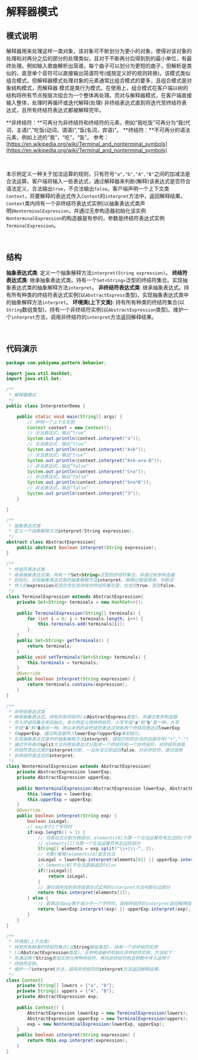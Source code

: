 # 解释器模式

## 模式说明

解释器用来处理这样一类对象，该对象可不断划分为更小的对象，使得对该对象的处理和对再分之后的部分的处理类似，且对于不断再分后得到到的最小单位，有最终处理。例如输入歌曲解析出简谱，每个曲子可以划分为更短的曲子，但解析是类似的，直至单个音符可以直接输出简谱符号(或按定义好的规则转换)。该模式类似组合模式，但解释器模式处理对象的元素通常比组合模式的要多，且组合模式是对象结构模式，而解释器 模式是类行为模式。在使用上，组合模式在客户端以树的结构将所有节点按层次组合为一个整体再处理。而对与解释器模式，在客户端直接输入整体，处理时再循环或迭代解释(处理) 非终结表达式直到将迭代至终结符表达式，且所有终结符表达式都被解释完毕。

**非终结符：**可再分为非终结符和终结符的元素，例如“我吃饭”可再分为“我(代词，主语)”,“吃饭(动词，谓语)”,“饭(名词，宾语)”。
**终结符：**不可再分的语法元素，例如上述的“我”，“吃”，“饭”。
参考：
[https://en.wikipedia.org/wiki/Terminal_and_nonterminal_symbols](https://en.wikipedia.org/wiki/Terminal_and_nonterminal_symbols)

<br />

本示例定义一种关于加法运算的规则，只有符号`"a","b","A","B"`之间的加减法是合法运算。客户端将输入一些表达式，通过解释器来判断(解释)该表达式是否符合语法定义，合法输出`true`，不合法输出`false`。客户端声明一个上下文类`Context`，将要解释的表达式传入`Context`的`interpret`方法中，返回解释结果。`Context`类内持有一个非终结符表达式实例(以抽象表达式类声明)`NonterminalExpression`，并通过无参构造器初始化该实例`NonterminalExpression`的构造器是有参的，参数是终结符表达式实例`TerminalExpression`。

<br />

## 结构
**抽象表达式类**: 定义一个抽象解释方法`interpret(String expression)`。
**终结符表达式类**: 继承抽象表达式类。持有一个`Set<String>`泛型的终结符集合。实现抽象表达式类的抽象解释方法`interpret`。
**非终结符表达式类**: 继承抽象表达式。持有所有种类的终结符表达式实例(以`AbstractExpress`类型)。实现抽象表达式类中的抽象解释方法`interpret`。
**环境类(上下文类)**: 持有所有种类的终结符集合(以`String`数组类型)，持有一个非终结符实例(以`AbstractExpression`类型)。维护一个`interpret`方法，调用非终结符的`interpret`方法返回解释结果。

<br />

## 代码演示
```java
package com.yukiyama.pattern.behavior;

import java.util.HashSet;
import java.util.Set;

/**
 * 解释器模式
 */
public class InterpreterDemo {

    public static void main(String[] args) {
        // 声明一个上下文实例
        Context context = new Context();
        // 合法表达式，输出“true”
        System.out.println(context.interpret("a"));
        // 合法表达式，输出“true”
        System.out.println(context.interpret("A+b"));
        // 合法表达式，输出“true”
        System.out.println(context.interpret("A+b-a+a-B"));
        // 非法表达式，输出“false”
        System.out.println(context.interpret("C+a"));
        // 非法表达式，输出“false”
        System.out.println(context.interpret("b+a*B"));
        // 非法表达式，输出“false”
        System.out.println(context.interpret("3"));
    }

}

/**
 * 抽象表达式类
 * 定义一个抽象解释方法interpret(String expression)。
 */
abstract class AbstractExpression{
    public abstract boolean interpret(String expression);
}

/**
 * 终结符表达式类
 * 继承抽象表达式类。持有一个Set<String>泛型的终结符集合。并通过有参构造器
 * 初始化。实现抽象表达式类的抽象解释方法interpret。解释过程很简单，判断该
 * 传入的expression是否包含在其持有的终结符集合里，包含则true，否则false。
 */
class TerminalExpression extends AbstractExpression{
    private Set<String> terminals = new HashSet<>();
    
    public TerminalExpression(String[] terminals) {
        for (int i = 0; i < terminals.length; i++) {
            this.terminals.add(terminals[i]);
        }
    }
    public Set<String> getTerminals() {
        return terminals;
    }
    public void setTerminals(Set<String> terminals) {
        this.terminals = terminals;
    }
    @Override
    public boolean interpret(String expression) {
        return terminals.contains(expression);
    }
}

/**
 * 非终结表达式类
 * 继承抽象表达式。持有所有终结符(以AbstractExpress类型)，并通过有参构造器
 * 传入终结符集合来初始化。本示例定义两种终结符，小写字母"a"和"b"是一种，大写
 * 字母"A"和"B是另一种。所以本例的非终结符表达式持有两个终结符表达式lowerExp
 * 和upperExp，通过构造器传入lowerExp和upperExp来初始化。
 * 实现抽象表达式类中的抽象解释方法interpret。借助已知的合法的运算符号("+","-")
 * 通过字符串的split方法将原始表达式分割成一个终结符和一个非终结符，对终结符调用
 * 终结符表达式类的interpret判断，一旦非法立即返回false。对非终结符，递归调用
 * 非终结符表达式的interpret。
 */
class NonterminalExpression extends AbstractExpression{
    private AbstractExpression lowerExp;
    private AbstractExpression upperExp;
    
    public NonterminalExpression(AbstractExpression lowerExp, AbstractExpression upperExp) {
        this.lowerExp = lowerExp;
        this.upperExp = upperExp;
    }
    @Override
    public boolean interpret(String exp) {
        boolean isLegal;
        // exp多于1个字符时
        if(exp.length() > 1) {
            // 将表达式分割为两部分，elements[0]为第一个合法运算符号左边的1个字符
            // elements[1]为第一个合法运算符号右边的部分
            String[] elements = exp.split("\\+|\\-", 2);
            // 判断(解释)elements[0]是否合法
            isLegal = lowerExp.interpret(elements[0]) || upperExp.interpret(elements[0]);
            // lements[0]不合法直接返回false
            if(!isLegal){
                return isLegal;
            }
            // 递归调用当前非终结表达式实例的interpret方法判断右边部分
            return this.interpret(elements[1]);
        } else {
            // 若表达式exp等于或少于一个字符时，调用终结符的interpret返回解释结果
            return lowerExp.interpret(exp) || upperExp.interpret(exp);
        }
    }
}

/**
 * 环境类(上下文类)
 * 持有所有种类的终结符集合(以String数组类型)，持有一个非终结符实例
 * (以AbstractExpression类型)。无参构造器中初始化非终结符实例，方法如下：
 * 先通过两个String数组实例化两种终结符，再向非终结符构造参数中传入这两个
 * 终结符实例。
 * 维护一个interpret方法，调用非终结符的interpret方法返回解释结果。
 */
class Context{
    private String[] lowers = {"a", "b"};
    private String[] uppers = {"A", "B"};
    private AbstractExpression exp;
    
    public Context() {
        AbstractExpression lowerExp = new TerminalExpression(lowers);
        AbstractExpression upperExp = new TerminalExpression(uppers);
        exp = new NonterminalExpression(lowerExp, upperExp);
    }
    public boolean interpret(String expression) {
        return this.exp.interpret(expression);
    }
}
```
